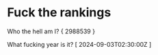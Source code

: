 # Fuck the rankings

Who the hell am I?
{ 2988539 }

What fucking year is it?
[ 2024-09-03T02:30:00Z ]
